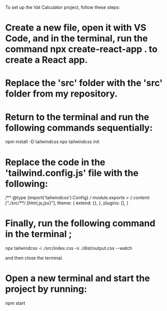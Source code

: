 To set up the Vat Calculator project, follow these steps:

# Create a new file, open it with VS Code, and in the terminal, run the command npx create-react-app . to create a React app.
# Replace the 'src' folder with the 'src' folder from my repository.
# Return to the terminal and run the following commands sequentially:
  
  npm install -D tailwindcss
  npx tailwindcss init

# Replace the code in the 'tailwind.config.js' file with the following:

/** @type {import('tailwindcss').Config} */
module.exports = {
  content: ["./src/**/*.{html,js,jsx}"],
  theme: {
    extend: {},
  },
  plugins: [],
}

# Finally, run the following command in the terminal ;

npx tailwindcss -i ./src/index.css -o ./dist/output.css --watch

and then close the terminal.

# Open a new terminal and start the project by running:

npm start
